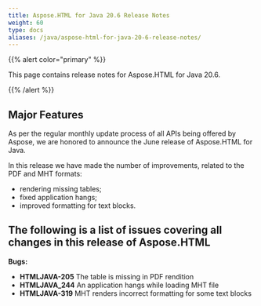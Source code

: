 ```yaml
---
title: Aspose.HTML for Java 20.6 Release Notes
weight: 60
type: docs
aliases: /java/aspose-html-for-java-20-6-release-notes/
---
```

{{% alert color="primary" %}}

This page contains release notes for Aspose.HTML for Java 20.6.

{{% /alert %}}

## **Major Features** 

As per the regular monthly update process of all APIs being offered by Aspose, we are honored to announce the June release of Aspose.HTML for Java.

In this release we have made the number of improvements, related to the PDF and  MHT formats:

* rendering missing tables;
* fixed application hangs;
* improved formatting for text blocks.

## **The following is a list of issues covering all changes in this release of Aspose.HTML**

**Bugs:**

* **HTMLJAVA-205** The table is missing in PDF rendition
* **HTMLJAVA_244** An application hangs while loading MHT file
* **HTMLJAVA-319** MHT renders incorrect formatting for some text blocks